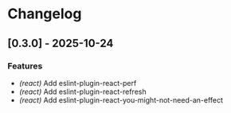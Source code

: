 # Changelog

## [0.3.0] - 2025-10-24

### Features

- *(react)* Add eslint-plugin-react-perf
- *(react)* Add eslint-plugin-react-refresh
- *(react)* Add eslint-plugin-react-you-might-not-need-an-effect
